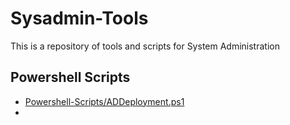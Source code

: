 # Sysadmin-Tools
This is a repository of tools and scripts for System Administration

## Powershell Scripts
* [Powershell-Scripts/ADDeployment.ps1](https://github.com/KhemGeek/Sysadmin-Tools/blob/8271b6e29c406d96e7f375dacd82362049b1c530/Powershell%20Scripts/ADDeployment.ps1)
* 
